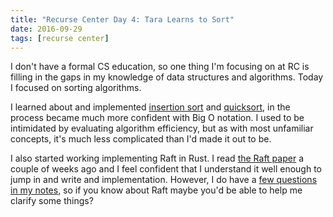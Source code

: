 ```yaml
---
title: "Recurse Center Day 4: Tara Learns to Sort"
date: 2016-09-29
tags: [recurse center]
---
```


I don't have a formal CS education, so one thing I'm focusing on at RC
is filling in the gaps in my knowledge of data structures and
algorithms. Today I focused on sorting algorithms.

I learned about and implemented [insertion
sort](https://gist.github.com/taravancil/2ae627050856dde5d221ca810310e26f)
and
[quicksort](https://gist.github.com/taravancil/6c0a568d1fa84c7f9ef962ba24ea4be8),
in the process became much more confident with Big O notation. I used
to be intimidated by evaluating algorithm efficiency, but as with most
unfamiliar concepts, it's much less complicated than I'd made it out
to be.

I also started working implementing Raft in Rust. I read [the Raft
paper](https://www.usenix.org/system/files/conference/atc14/atc14-paper-ongaro.pdf)
a couple of weeks ago and I feel confident that I understand it well enough to
jump in and write and implementation. However, I do have a [few questions in my
notes](https://github.com/taravancil/reading-notes/blob/master/papers/raft-short.org#questions),
so if you know about Raft maybe you'd be able to help me clarify some things?
